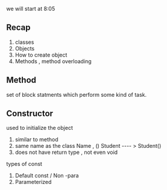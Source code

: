 we will start at 8:05



## Recap 
1. classes 
2. Objects 
3. How to create object 
4. Methods , method overloading


## Method 
set of block statments which perform some kind of task.


## Constructor 
used to initialize the object 

1. similar to method 
2. same name as the class Name , ()
Student ---- > Student()
3. does not have return type , not even void 

types of const 
1. Default const / Non -para
2. Parameterized 